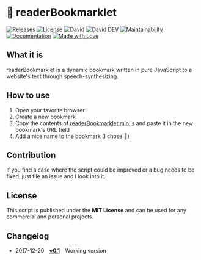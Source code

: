 # 📕 readerBookmarklet

[![Releases](https://img.shields.io/github/release/tomlutzenberger/readerBookmarklet.svg?maxAge=3600&style=flat-square)](https://github.com/tomlutzenberger/readerBookmarklet/releases)
[![License](https://img.shields.io/github/license/tomlutzenberger/readerBookmarklet.svg?maxAge=3600&style=flat-square)](https://github.com/tomlutzenberger/readerBookmarklet/blob/master/LICENSE)
[![David](https://img.shields.io/david/tomlutzenberger/readerBookmarklet.svg?maxAge=3600&style=flat-square&label=dep)]()
[![David DEV](https://img.shields.io/david/dev/tomlutzenberger/readerBookmarklet.svg?maxAge=3600&style=flat-square&label=devDep)]()
[![Maintainability](https://api.codeclimate.com/v1/badges/214c62fd014b152dd4cc/maintainability)](https://codeclimate.com/github/tomlutzenberger/readerBookmarklet/maintainability)
[![Documentation](https://inch-ci.org/github/tomlutzenberger/readerBookmarklet.svg?branch=master)](https://inch-ci.org/github/tomlutzenberger/readerBookmarklet)
[![Made with Love](https://img.shields.io/badge/Made%20with-%E2%99%A5-red.svg?style=flat-square)]()

## What it is

readerBookmarklet is a dynamic bookmark written in pure JavaScript to a website's text through speech-synthesizing.

## How to use

1. Open your favorite browser
1. Create a new bookmark
1. Copy the contents of [readerBookmarklet.min.js](src/readerBookmarklet.min.js) and paste it in the new bookmark's URL field
1. Add a nice name to the bookmark (I chose 📕)

## Contribution

If you find a case where the script could be improved or a bug needs to be fixed, just file an issue and I look into it.

## License

This script is published under the **MIT License** and can be used for any commercial and personal projects.

## Changelog

- 2017-12-20 [**v0.1**](https://github.com/tomlutzenberger/readerBookmarklet/releases/tag/v0.1) Working version
